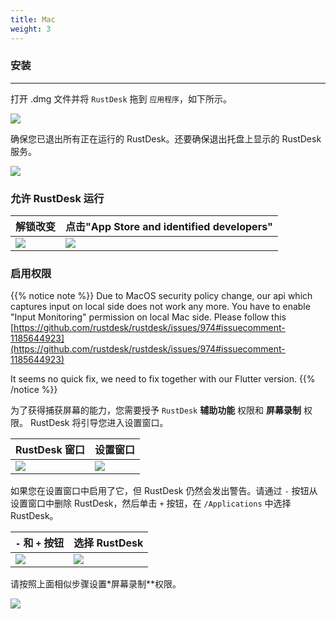 ```yaml
---
title: Mac 
weight: 3
---
```


### 安装
------

打开 .dmg 文件并将 `RustDesk` 拖到 `应用程序`，如下所示。

![](/docs/en/client/mac/images/dmg.png)

确保您已退出所有正在运行的 RustDesk。还要确保退出托盘上显示的 RustDesk 服务。

![](/docs/en/client/mac/images/tray.png)

### 允许 RustDesk 运行

| 解锁改变 | 点击"App Store and identified developers"  |
| ---- | ---- |
|![](/docs/en/client/mac/images/allow2.png)|![](/docs/en/client/mac/images/allow.png)|

### 启用权限

{{% notice note %}}
Due to MacOS security policy change, our api which captures input on local side does not work any
more. You have to enable "Input Monitoring" permission on local Mac side.
Please follow this
[https://github.com/rustdesk/rustdesk/issues/974#issuecomment-1185644923](https://github.com/rustdesk/rustdesk/issues/974#issuecomment-1185644923)

It seems no quick fix, we need to fix together with our Flutter version.
{{% /notice %}}

为了获得捕获屏幕的能力，您需要授予 `RustDesk` **辅助功能** 权限和 **屏幕录制** 权限。 RustDesk 将引导您进入设置窗口。

| RustDesk 窗口 |设置窗口 |
| ---- | ---- |
|![](/docs/en/client/mac/images/acc.png)|![](/docs/en/client/mac/images/acc3.png)|

如果您在设置窗口中启用了它，但 RustDesk 仍然会发出警告。请通过 `-` 按钮从设置窗口中删除 RustDesk，然后单击 `+` 按钮，在 `/Applications` 中选择 RustDesk。

| `-` 和 `+` 按钮 |选择 RustDesk |
| ---- | ---- |
|![](/docs/en/client/mac/images/acc2.png)|![](/docs/en/client/mac/images/add.png)|

请按照上面相似步骤设置*屏幕录制**权限。

![](/docs/en/client/mac/images/screen.png)
